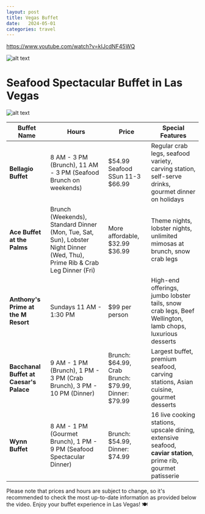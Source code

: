 ```yaml
---
layout: post
title: Vegas Buffet
date:   2024-05-01
categories: travel
---
```


https://www.youtube.com/watch?v=kIJcdNF45WQ


![alt text](image.png)
# Seafood Spectacular Buffet in Las Vegas
![alt text](image-1.png)

| Buffet Name | Hours | Price | Special Features |
|-------------|-------|-------|------------------|
| **Bellagio Buffet** | 8 AM - 3 PM (Brunch), 11 AM - 3 PM (Seafood Brunch on weekends) | $54.99 Seafood SSun 11-3 $66.99 | Regular crab legs, seafood variety, carving station, self-serve drinks, gourmet dinner on holidays |
| **Ace Buffet at the Palms** | Brunch (Weekends), Standard Dinner (Mon, Tue, Sat, Sun), Lobster Night Dinner (Wed, Thu), Prime Rib & Crab Leg Dinner (Fri) | More affordable, $32.99 $36.99 | Theme nights, lobster nights, unlimited mimosas at brunch, snow crab legs |
| **Anthony's Prime at the M Resort** | Sundays 11 AM - 1:30 PM | $99 per person | High-end offerings, jumbo lobster tails, snow crab legs, Beef Wellington, lamb chops, luxurious desserts |
| **Bacchanal Buffet at Caesar's Palace** | 9 AM - 1 PM (Brunch), 1 PM - 3 PM (Crab Brunch), 3 PM - 10 PM (Dinner) | Brunch: $64.99, Crab Brunch: $79.99, Dinner: $79.99 | Largest buffet, premium seafood, carving stations, Asian cuisine, gourmet desserts |
| **Wynn Buffet** | 8 AM - 1 PM (Gourmet Brunch), 1 PM - 9 PM (Seafood Spectacular Dinner) | Brunch: $54.99, Dinner: $74.99 | 16 live cooking stations, upscale dining, extensive seafood, **caviar station**, prime rib, gourmet patisserie |

Please note that prices and hours are subject to change, so it's recommended to check the most up-to-date information as provided below the video. Enjoy your buffet experience in Las Vegas! 🍽️